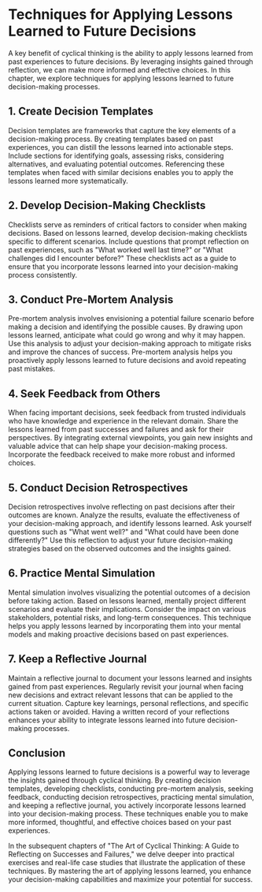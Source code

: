 Techniques for Applying Lessons Learned to Future Decisions
=======================================================================

A key benefit of cyclical thinking is the ability to apply lessons learned from past experiences to future decisions. By leveraging insights gained through reflection, we can make more informed and effective choices. In this chapter, we explore techniques for applying lessons learned to future decision-making processes.

1\. Create Decision Templates
----------------------------

Decision templates are frameworks that capture the key elements of a decision-making process. By creating templates based on past experiences, you can distill the lessons learned into actionable steps. Include sections for identifying goals, assessing risks, considering alternatives, and evaluating potential outcomes. Referencing these templates when faced with similar decisions enables you to apply the lessons learned more systematically.

2\. Develop Decision-Making Checklists
-------------------------------------

Checklists serve as reminders of critical factors to consider when making decisions. Based on lessons learned, develop decision-making checklists specific to different scenarios. Include questions that prompt reflection on past experiences, such as "What worked well last time?" or "What challenges did I encounter before?" These checklists act as a guide to ensure that you incorporate lessons learned into your decision-making process consistently.

3\. Conduct Pre-Mortem Analysis
------------------------------

Pre-mortem analysis involves envisioning a potential failure scenario before making a decision and identifying the possible causes. By drawing upon lessons learned, anticipate what could go wrong and why it may happen. Use this analysis to adjust your decision-making approach to mitigate risks and improve the chances of success. Pre-mortem analysis helps you proactively apply lessons learned to future decisions and avoid repeating past mistakes.

4\. Seek Feedback from Others
----------------------------

When facing important decisions, seek feedback from trusted individuals who have knowledge and experience in the relevant domain. Share the lessons learned from past successes and failures and ask for their perspectives. By integrating external viewpoints, you gain new insights and valuable advice that can help shape your decision-making process. Incorporate the feedback received to make more robust and informed choices.

5\. Conduct Decision Retrospectives
----------------------------------

Decision retrospectives involve reflecting on past decisions after their outcomes are known. Analyze the results, evaluate the effectiveness of your decision-making approach, and identify lessons learned. Ask yourself questions such as "What went well?" and "What could have been done differently?" Use this reflection to adjust your future decision-making strategies based on the observed outcomes and the insights gained.

6\. Practice Mental Simulation
-----------------------------

Mental simulation involves visualizing the potential outcomes of a decision before taking action. Based on lessons learned, mentally project different scenarios and evaluate their implications. Consider the impact on various stakeholders, potential risks, and long-term consequences. This technique helps you apply lessons learned by incorporating them into your mental models and making proactive decisions based on past experiences.

7\. Keep a Reflective Journal
----------------------------

Maintain a reflective journal to document your lessons learned and insights gained from past experiences. Regularly revisit your journal when facing new decisions and extract relevant lessons that can be applied to the current situation. Capture key learnings, personal reflections, and specific actions taken or avoided. Having a written record of your reflections enhances your ability to integrate lessons learned into future decision-making processes.

Conclusion
----------

Applying lessons learned to future decisions is a powerful way to leverage the insights gained through cyclical thinking. By creating decision templates, developing checklists, conducting pre-mortem analysis, seeking feedback, conducting decision retrospectives, practicing mental simulation, and keeping a reflective journal, you actively incorporate lessons learned into your decision-making process. These techniques enable you to make more informed, thoughtful, and effective choices based on your past experiences.

In the subsequent chapters of "The Art of Cyclical Thinking: A Guide to Reflecting on Successes and Failures," we delve deeper into practical exercises and real-life case studies that illustrate the application of these techniques. By mastering the art of applying lessons learned, you enhance your decision-making capabilities and maximize your potential for success.
